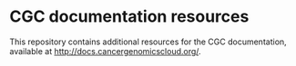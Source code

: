 
# CGC documentation resources

This repository contains additional resources for the CGC documentation, available at http://docs.cancergenomicscloud.org/.


